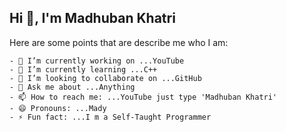 ## Hi 👋, I'm Madhuban Khatri 

Here are some points that are describe me who I am:
```
- 🔭 I’m currently working on ...YouTube
- 🌱 I’m currently learning ...C++
- 👯 I’m looking to collaborate on ...GitHub
- 💬 Ask me about ...Anything
- 📫 How to reach me: ...YouTube just type 'Madhuban Khatri'
- 😄 Pronouns: ...Mady
- ⚡ Fun fact: ...I m a Self-Taught Programmer
```
